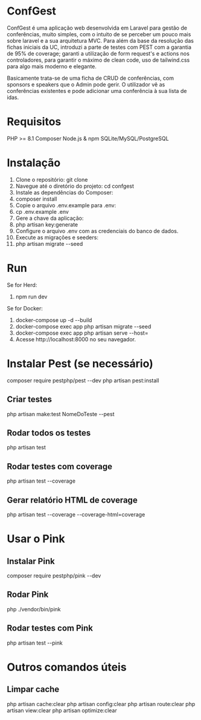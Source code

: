 # ConfGest
ConfGest é uma aplicação web desenvolvida em Laravel para gestão de conferências, muito simples, com o intuito de se perceber um pouco mais sobre laravel e a sua arquitetura MVC.
Para além da base da resolução das fichas iniciais da UC, introduzi a parte de testes com PEST com a garantia de 95% de coverage; garanti a utilização de form request's e actions nos controladores, para garantir o máximo de clean code, uso de tailwind.css para algo mais moderno e elegante. 

Basicamente trata-se de uma ficha de CRUD de conferências, com sponsors e speakers que o Admin pode gerir. O utilizador vê as conferências existentes e pode adicionar uma conferência à sua lista de idas. 

# Requisitos
PHP >= 8.1
Composer
Node.js & npm
SQLite/MySQL/PostgreSQL

# Instalação

1. Clone o repositório:
   git clone
2. Navegue até o diretório do projeto:
   cd confgest
3. Instale as dependências do Composer:
4. composer install
5. Copie o arquivo .env.example para .env:
6. cp .env.example .env
7. Gere a chave da aplicação:
8. php artisan key:generate
9. Configure o arquivo .env com as credenciais do banco de dados.
10. Execute as migrações e seeders:
11. php artisan migrate --seed

# Run

Se for Herd:
1. npm run dev

Se for Docker:
1. docker-compose up -d --build
2. docker-compose exec app php artisan migrate --seed
3. docker-compose exec app php artisan serve --host=
4. Acesse http://localhost:8000 no seu navegador.

# Instalar Pest (se necessário)
composer require pestphp/pest --dev
php artisan pest:install

## Criar testes
php artisan make:test NomeDoTeste --pest

## Rodar todos os testes
php artisan test

## Rodar testes com coverage
php artisan test --coverage

## Gerar relatório HTML de coverage
php artisan test --coverage --coverage-html=coverage

# Usar o Pink

## Instalar Pink
composer require pestphp/pink --dev

## Rodar Pink
php ./vendor/bin/pink

## Rodar testes com Pink
php artisan test --pink

# Outros comandos úteis
## Limpar cache
php artisan cache:clear
php artisan config:clear
php artisan route:clear
php artisan view:clear
php artisan optimize:clear
